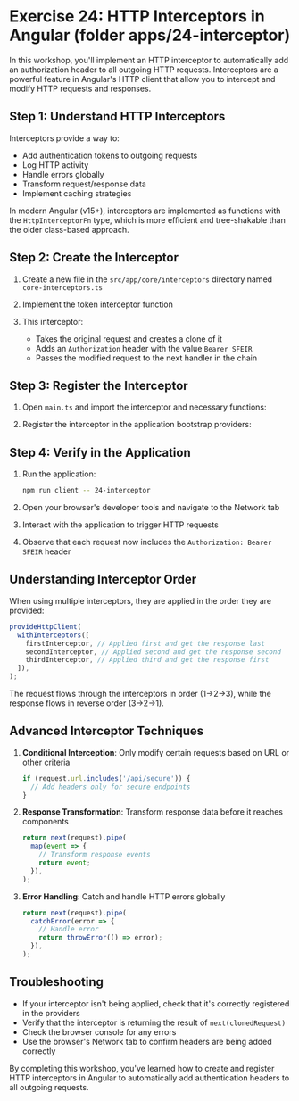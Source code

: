 # Exercise 24: HTTP Interceptors in Angular (folder apps/24-interceptor)

In this workshop, you'll implement an HTTP interceptor to automatically add an authorization header to all outgoing HTTP requests. Interceptors are a powerful feature in Angular's HTTP client that allow you to intercept and modify HTTP requests and responses.

## Step 1: Understand HTTP Interceptors

Interceptors provide a way to:

- Add authentication tokens to outgoing requests
- Log HTTP activity
- Handle errors globally
- Transform request/response data
- Implement caching strategies

In modern Angular (v15+), interceptors are implemented as functions with the `HttpInterceptorFn` type, which is more efficient and tree-shakable than the older class-based approach.

## Step 2: Create the Interceptor

1. Create a new file in the `src/app/core/interceptors` directory named `core-interceptors.ts`

2. Implement the token interceptor function

3. This interceptor:
   - Takes the original request and creates a clone of it
   - Adds an `Authorization` header with the value `Bearer SFEIR`
   - Passes the modified request to the next handler in the chain

## Step 3: Register the Interceptor

1. Open `main.ts` and import the interceptor and necessary functions:

2. Register the interceptor in the application bootstrap providers:

## Step 4: Verify in the Application

1. Run the application:

   ```bash
   npm run client -- 24-interceptor
   ```

2. Open your browser's developer tools and navigate to the Network tab

3. Interact with the application to trigger HTTP requests

4. Observe that each request now includes the `Authorization: Bearer SFEIR` header

## Understanding Interceptor Order

When using multiple interceptors, they are applied in the order they are provided:

```typescript
provideHttpClient(
  withInterceptors([
    firstInterceptor, // Applied first and get the response last
    secondInterceptor, // Applied second and get the response second
    thirdInterceptor, // Applied third and get the response first
  ]),
);
```

The request flows through the interceptors in order (1→2→3), while the response flows in reverse order (3→2→1).

## Advanced Interceptor Techniques

1. **Conditional Interception**: Only modify certain requests based on URL or other criteria

   ```typescript
   if (request.url.includes('/api/secure')) {
     // Add headers only for secure endpoints
   }
   ```

2. **Response Transformation**: Transform response data before it reaches components

   ```typescript
   return next(request).pipe(
     map(event => {
       // Transform response events
       return event;
     }),
   );
   ```

3. **Error Handling**: Catch and handle HTTP errors globally
   ```typescript
   return next(request).pipe(
     catchError(error => {
       // Handle error
       return throwError(() => error);
     }),
   );
   ```

## Troubleshooting

- If your interceptor isn't being applied, check that it's correctly registered in the providers
- Verify that the interceptor is returning the result of `next(clonedRequest)`
- Check the browser console for any errors
- Use the browser's Network tab to confirm headers are being added correctly

By completing this workshop, you've learned how to create and register HTTP interceptors in Angular to automatically add authentication headers to all outgoing requests.
